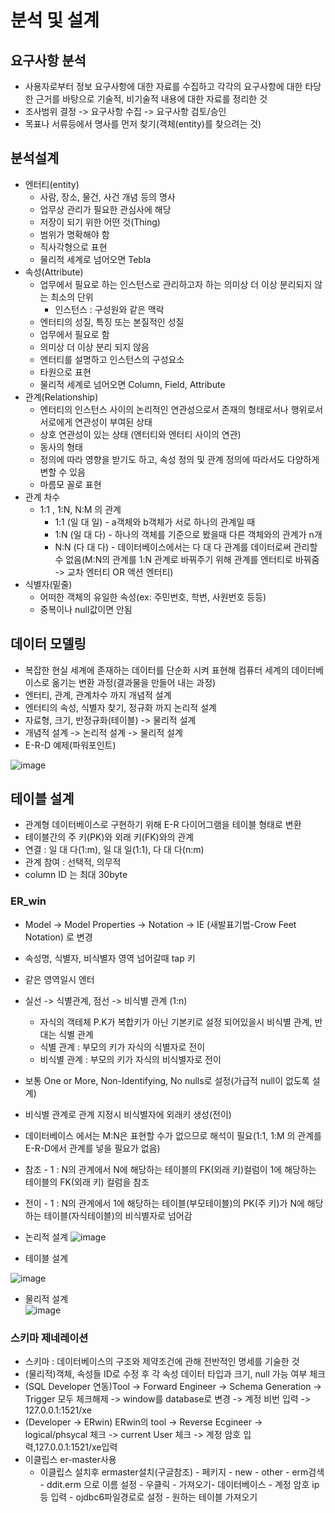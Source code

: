 # 분석 및 설계

## 요구사항 분석
- 사용자로부터 정보 요구사항에 대한 자료를 수집하고 각각의 요구사항에 대한 타당한 근거를 바탕으로 기술적, 비기술적 내용에 대한 자료를 정리한 것
- 조사범위 결정 -> 요구사항 수집 -> 요구사항 검토/승인
- 목표나 서류등에서 명사를 먼저 찾기(객체(entity)를 찾으려는 것)

## 분석설계
- 엔터티(entity)
    + 사람, 장소, 물건, 사건 개념 등의 명사
    + 업무상 관리가 필요한 관심사에 해당
    + 저장이 되기 위한 어떤 것(Thing)
    + 범위가 명확해야 함
    + 직사각형으로 표현
    + 물리적 세계로 넘어오면 Tebla
- 속성(Attribute)
    + 업무에서 필요로 하는 인스턴스로 관리하고자 하는 의미상 더 이상 분리되지 않는 최소의 단위
        * 인스턴스 : 구성원와 같은 맥락
    + 엔터티의 성질, 특징 또는 본질적인 성질
    + 업무에서 필요로 함
    + 의미상 더 이상 분리 되지 않음
    + 엔터티를 설명하고 인스턴스의 구성요소
    + 타원으로 표현
    + 물리적 세계로 넘어오면 Column, Field, Attribute
- 관계(Relationship)
    + 엔터티의 인스턴스 사이의 논리적인 연관성으로서 존재의 형태로서나 행위로서 서로에게 연관성이 부여된 상태
    + 상호 연관성이 있는 상태 (엔터티와 엔터티 사이의 연관)
    + 동사의 형태
    + 정의에 따라 영향을 받기도 하고, 속성 정의 및 관계 정의에 따라서도 다양하게 변할 수 있음
    + 마름모 꼴로 표현
- 관계 차수
    + 1:1 , 1:N, N:M 의 관계
        * 1:1 (일 대 일) - a객체와 b객체가 서로 하나의 관계일 때
        * 1:N (일 대 다) - 하나의 객체를 기준으로 봤을때 다른 객체와의 관계가 n개
        * N:N (다 대 다) - 데이터베이스에서는 다 대 다 관계를 데이터로써 관리할 수 없음(M:N의 관계를 1:N 관계로 바꿔주기 위해 관계를 엔터티로 바꿔줌 -> 교차 엔터티 OR 액션 엔터티)
- 식별자(밑줄)
    + 어떠한 객체의 유일한 속성(ex: 주민번호, 학번, 사원번호 등등)
    + 중복이나 null값이면 안됨



## 데이터 모델링
- 복잡한 현실 세계에 존재하는 데이터를 단순화 시켜 표현해 컴퓨터 세계의 데이터베이스로 옮기는 변환 과정(결과물을 만들어 내는 과정)
- 엔터티, 관계, 관계차수 까지 개념적 설계
- 엔터티의 속성, 식별자 찾기, 정규화 까지 논리적 설계
- 자료형, 크기, 반정규화(테이블) -> 물리적 설계
- 개념적 설계 -> 논리적 설계 -> 물리적 설계
- E-R-D 예제(파워포인트)
  

![image](https://user-images.githubusercontent.com/70748105/108449469-e3fbce00-72a6-11eb-89d1-44cbb3299c89.png)

## 테이블 설계

- 관계형 데이터베이스로 구현하기 위해 E-R 다이어그램을 테이블 형태로 변환
- 테이블간의 주 키(PK)와 외래 키(FK)와의 관계
- 연결 : 일 대 다(1:m), 일 대 일(1:1), 다 대 다(n:m)
- 관계 참여 : 선택적, 의무적
- column ID 는 최대 30byte





### ER_win
- Model -> Model Properties -> Notation -> IE (새발표기법-Crow Feet Notation) 로 변경
- 속성명, 식별자, 비식별자 영역 넘어갈때 tap 키
- 같은 영역일시 엔터
- 실선 -> 식별관계, 점선 -> 비식별 관계 (1:n)
    + 자식의 객테체 P.K가 복합키가 아닌 기본키로 설정 되어있을시 비식별 관계, 반대는 식별 관계 
    + 식별 관계 : 부모의 키가 자식의 식별자로 전이
    + 비식별 관계 : 부모의 키가 자식의 비식별자로 전이
- 보통 One or More, Non-Identifying, No nulls로 설정(가급적 null이 없도록 설계)
- 비식별 관계로 관계 지정시 비식별자에 외래키 생성(전이)
- 데이터베이스 에서는 M:N은 표현할 수가 없으므로 해석이 필요(1:1, 1:M 의 관계를 E-R-D에서 관계를 넣을 필요가 없음)
- 참조 - 1 : N의 관계에서 N에 해당하는 테이블의 FK(외래 키)컬럼이 1에 해당하는 테이블의 FK(외래 키) 컬럼을 참조
- 전이 - 1 : N의 관계에서 1에 해당하는 테이블(부모테이블)의 PK(주 키)가 N에 해당하는 테이블(자식테이블)의 비식별자로 넘어감

- 논리적 설계
 ![image](https://user-images.githubusercontent.com/70748105/108681916-04d85380-7533-11eb-91ea-b8a171d4f6d6.png)
- 테이블 설계  

![image](https://user-images.githubusercontent.com/70748105/108800252-f727da00-75d5-11eb-88e1-4e0dceaa3ad9.png)
- 물리적 설계  
![image](https://user-images.githubusercontent.com/70748105/108800154-b9c34c80-75d5-11eb-8335-4b1ab340529f.png)

### 스키마 제네레이션
- 스키마 : 데이터베이스의 구조와 제약조건에 관해 전반적인 명세를 기술한 것
- (물리적)객체, 속성들 ID로 수정 후 각 속성 데이터 타입과 크기, null 가능 여부 체크 
- (SQL Developer 연동)Tool -> Forward Engineer -> Schema Generation -> Trigger 모두 체크해제 -> window를 database로 변경 -> 계정 비번 입력 -> 127.0.0.1:1521/xe 
- (Developer -> ERwin) ERwin의 tool -> Reverse Ecgineer  -> logical/phsycal 체크 -> current User 체크 -> 계정 암호 입력,127.0.0.1:1521/xe입력
- 이클립스 er-master사용
    - 이클립스 설치후 ermaster설치(구글참조) - 페키지 - new - other - erm검색 - ddit.erm 으로 이름 설정 - 우클릭 - 가져오기- 데이터베이스 - 계정 암호 ip등 입력 - ojdbc6파일경로로 설정 - 원하는 테이블 가져오기
